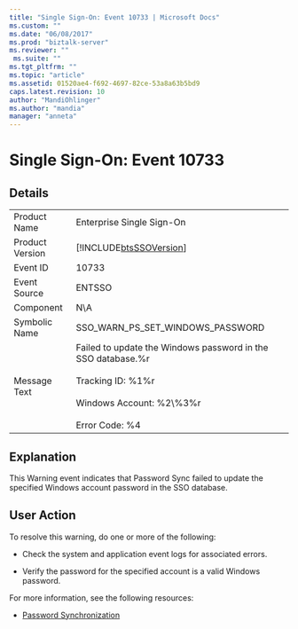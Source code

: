 ```yaml
---
title: "Single Sign-On: Event 10733 | Microsoft Docs"
ms.custom: ""
ms.date: "06/08/2017"
ms.prod: "biztalk-server"
ms.reviewer: ""
 ms.suite: ""
ms.tgt_pltfrm: ""
ms.topic: "article"
ms.assetid: 01520ae4-f692-4697-82ce-53a8a63b5bd9
caps.latest.revision: 10
author: "MandiOhlinger"
ms.author: "mandia"
manager: "anneta"
---
```

# Single Sign-On: Event 10733
## Details  
  
|||  
|-|-|  
|Product Name|Enterprise Single Sign-On|  
|Product Version|[!INCLUDE[btsSSOVersion](../includes/btsssoversion-md.md)]|  
|Event ID|10733|  
|Event Source|ENTSSO|  
|Component|N\A|  
|Symbolic Name|SSO_WARN_PS_SET_WINDOWS_PASSWORD|  
|Message Text|Failed to update the Windows password in the SSO database.%r<br /><br /> Tracking ID: %1%r<br /><br /> Windows Account: %2\\%3%r<br /><br /> Error Code: %4|  
  
## Explanation  
 This Warning event indicates that Password Sync failed to update the specified Windows account password in the SSO database.  
  
## User Action  
 To resolve this warning, do one or more of the following:  
  
-   Check the system and application event logs for associated errors.  
  
-   Verify the password for the specified account is a valid Windows password.  
  
 For more information, see the following resources:  
  
-   [Password Synchronization](../core/password-synchronization2.md)